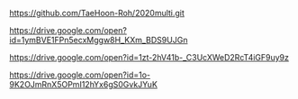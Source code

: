 https://github.com/TaeHoon-Roh/2020multi.git

https://drive.google.com/open?id=1ymBVE1FPn5ecxMggw8H_KXm_BDS9UJGn

https://drive.google.com/open?id=1zt-2hV41b-_C3UcXWeD2RcT4iGF9uy9z

https://drive.google.com/open?id=1o-9K2OJmRnX5OPmI12hYx6gS0GvkJYuK

